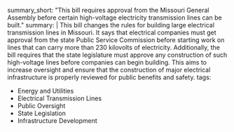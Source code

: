 summary_short: "This bill requires approval from the Missouri General Assembly before certain high-voltage electricity transmission lines can be built."
summary: |
  This bill changes the rules for building large electrical transmission lines in Missouri. It says that electrical companies must get approval from the state Public Service Commission before starting work on lines that can carry more than 230 kilovolts of electricity. Additionally, the bill requires that the state legislature must approve any construction of such high-voltage lines before companies can begin building. This aims to increase oversight and ensure that the construction of major electrical infrastructure is properly reviewed for public benefits and safety.
tags:
  - Energy and Utilities
  - Electrical Transmission Lines
  - Public Oversight
  - State Legislation
  - Infrastructure Development
